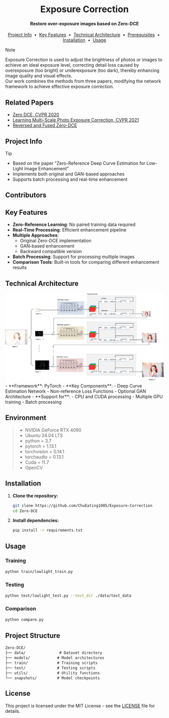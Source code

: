 <h1 align="center">Exposure Correction</h1>
<div align="center">
  <h4>Restore over-exposure images based on Zero-DCE</h4>
</div>
<p align="center">
  <a href="#project-info">Project Info</a>&nbsp;&nbsp;•&nbsp;
  <a href="#key-features">Key Features</a>&nbsp;&nbsp;•&nbsp;
  <a href="#technical-architecture">Technical Architecture</a>&nbsp;&nbsp;•&nbsp;
  <a href="#prerequisites">Prerequisites</a>&nbsp;&nbsp;•&nbsp;
  <a href="#installation">Installation</a>&nbsp;&nbsp;•&nbsp;
  <a href="#usage">Usage</a>
</p>

> [!NOTE]
> 
> Exposure Correction  is used to adjust the brightness of photos or images to achieve an ideal exposure level, correcting detail loss caused by overexposure (too bright) or underexposure (too dark), thereby enhancing image quality and visual effects.  
> Our work combines the methods from three papers, modifying the network framework to achieve effective exposure correction.

## Related Papers
- [Zero DCE, CVPR 2020](https://github.com/Li-Chongyi/Zero-DCE)
- [Learning Multi-Scale Photo Exposure Correction, CVPR 2021](https://github.com/mahmoudnafifi/Exposure_Correction)
- [Reversed and Fused Zero-DCE](https://ieeexplore.ieee.org/document/10604009)

## Project Info

> [!Tip]
> - Based on the paper "Zero-Reference Deep Curve Estimation for Low-Light Image Enhancement"
> - Implements both original and GAN-based approaches
> - Supports batch processing and real-time enhancement

## Contributors
 

## Key Features
- **Zero-Reference Learning**: No paired training data required
- **Real-Time Processing**: Efficient enhancement pipeline
- **Multiple Approaches**: 
  - Original Zero-DCE implementation
  - GAN-based enhancement
  - Backward compatible version
- **Batch Processing**: Support for processing multiple images
- **Comparison Tools**: Built-in tools for comparing different enhancement results

## Technical Architecture
<div align="center">
  <img src="./docs/pipeline.png">
</div> 
- **Framework**: PyTorch
- **Key Components**:
  - Deep Curve Estimation Network
  - Non-reference Loss Functions
  - Optional GAN Architecture
- **Support for**:
  - CPU and CUDA processing
  - Multiple GPU training
  - Batch processing

## Environment
> - NVIDIA GeForce RTX 4090
> - Ubuntu 24.04 LTS
> - python = 3.7
> - pytorch = 1.13.1
> - torchvision = 0.14.1
> - torchaudio = 0.13.1
> - Cuda = 11.7
> - OpenCV

## Installation

1. **Clone the repository:**
   ```bash
   git clone https://github.com/ChuEating1005/Exposure-Correction
   cd Zero-DCE
   ```

2. **Install dependencies:**
   ```bash
   pip install -r requirements.txt
   ```

## Usage

### Training
```bash
python train/lowlight_train.py
```

### Testing
```bash
python test/lowlight_test.py --test_dir ./data/test_data
```

### Comparison
```bash
python compare.py
```

## Project Structure
```
Zero-DCE/
├── data/               # Dataset directory
├── models/            # Model architectures
├── train/             # Training scripts
├── test/              # Testing scripts
├── utils/             # Utility functions
└── snapshots/         # Model checkpoints
```

## License
This project is licensed under the MIT License - see the [LICENSE](LICENSE) file for details.